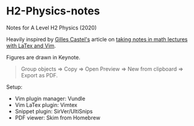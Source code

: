 # H2-Physics-notes
Notes for A Level H2 Physics (2020)

Heavily inspired by [Gilles Castel's][1] article on [taking notes in math lectures with LaTex and Vim][2]. 

Figures are drawn in Keynote.
> Group objects => Copy => Open Preview => New from clipboard => Export as PDF.

Setup:
- Vim plugin manager: Vundle <br>
- Vim LaTex plugin: Vimtex
- Snippet plugin: SirVer/UltiSnips
- PDF viewer: Skim from Homebrew

[1]: https://castel.dev
[2]: https://castel.dev/post/lecture-notes-1/

